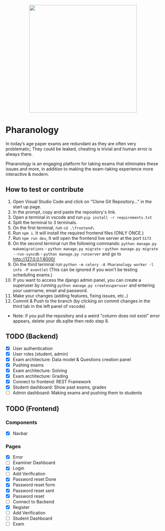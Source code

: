 <p align="center">
  <img src="https://lh3.googleusercontent.com/u/0/drive-viewer/AAOQEORj8mSo98CwhsTOOs7UGFtYbn_14FH-G3CFJ2-z3d1yk0WulVMU5QQmigqP5Qrb4mKXH-cI4PVHudTAIcQ2nVGmYPNUdQ=w1366-h625" width="350">
</p>

# Pharanology

In today’s age paper exams are redundant as they are often very problematic; They could be leaked, cheating is trivial and human error is always there.

Pharanology is an engaging platform for taking exams that eliminates these issues and more, in addition to making the exam-taking experience more interactive & modern.

## How to test or contribute

1. Open Visual Studio Code and click on "Clone Git Repository..." in the start up page.
2. In the prompt, copy and paste the repository's link.
3. Open a terminal in vscode and run `pip install -r requirements.txt`
4. Split the terminal to 3 terminals.
5. On the first terminal, run `cd .\frontend\`
6. Run `npm i`. It will install the required frontend files (ONLY ONCE.)
7. Run `npm run dev`, It will open the frontend live server at the port `5173`
8. On the second terminal run the following commands: `python manage.py makemigrations` - `python manage.py migrate` - `python manage.py migrate --run-syncdb` - `python manage.py runserver` and go to http://127.0.0.1:8000/
9. On the third terminal run `python -m celery -A Pharanology worker -l info -P eventlet` (This can be ignored if you won't be testing scheduling exams.)
10. If you want to access the django admin panel, you can create a superuser by running `python manage.py createsuperuser` and entering your username, email and password.
11. Make your changes (adding features, fixing issues, etc..)
12. Commit & Push to the branch (by clicking on commit changes in the third tab in the left panel of vscode)

- Note: if you pull the repository and a weird "column does not exist" error appears, delete your db.sqlite then redo step 8.

## TODO (Backend)

- [x] User authentication
- [x] User roles (student, admin)
- [x] Exam architecture: Data model & Questions creation panel
- [x] Pushing exams
- [x] Exam architecture: Solving
- [x] Exam architecture: Grading
- [x] Connect to frontend: REST Framework
- [x] Student dashboard: Show past exams, grades
- [ ] Admin dashboard: Making exams and pushing them to students

## TODO (Frontend)

### Components

- [x] Navbar

### Pages

- [x] Error
- [ ] Examiner Dashboard
- [x] Login
- [ ] Add Verification
- [x] Password reset Done
- [x] Password reset form
- [x] Password reset sent
- [x] Password reset
- [ ] Connect to Backend
- [x] Register
- [ ] Add Verification
- [ ] Student Dashboard
- [ ] Exam
